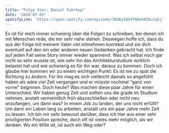 ```yaml
---
title: "Folge Vier: Daniel Fuhrhop"
date: "2020-07-03"
spotifyLink: 'https://open.spotify.com/episode/3Dd6ySAO4YNOekRZbuJqkj'
---
```

Es ist für mich immer schwierig über die Folgen zu schreiben, bei denen ich mit Menschen rede, die mir sehr nahe stehen. Deswegen hoffe ich, dass du aus der Folge mit meinem Vater viel mitnehmen konntest und sie dich eventuell auf den ein oder anderen neuen Gedanken gebracht hat.
Ich finde auf jeden Fall seine Story immer wieder spannend. Was ich selbst noch gar nicht so sehr wusste ist, wie sehr ihn das Architekturstudium wirklich belastet hat und wie schwierig es für ihn war, daraus zu kommen.
Doch ich glaube hier kommen wir zu einem wichtigen Punkt: Es ist nie zu spät die Richtung zu ändern. Für ihn mag es sich vielleicht damals so angefühlt haben als wäre viel Zeit vergangen und er müsste nochmal "ganz von vorne" beginnen. Doch heute? Was machen diese paar Jahre für einen Unterschied.
Wir haben genug Zeit und sollten uns die grade im Studium nehmen, anstatt vermeintlich früh abzuschließen oder nicht neu anzufangen, um dann was? In einem Job zu landen, der uns nicht erfüllt? Um dann ein Leben lang zu arbeiten, anstatt uns ein paar Jahre mehr Zeit zu lassen.
Ich bin mir sehr bewusst darüber, dass ich hier aus einer sehr priviligierten Position spreche, doch oft ist vieles mehr möglich, als wir denken. Wo ein Wille ist, ist auch ein Weg oder? 
